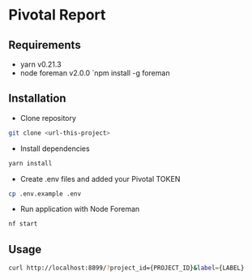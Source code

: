 # Pivotal Report

## Requirements

- yarn v0.21.3
- node foreman v2.0.0 `npm install -g foreman

## Installation


- Clone repository
```sh
git clone <url-this-project>
```
- Install dependencies
```sh
yarn install
```
- Create .env files and added your Pivotal TOKEN
```sh
cp .env.example .env
```
- Run application with Node Foreman
```sh
nf start
```
## Usage

```sh
curl http://localhost:8899/?project_id={PROJECT_ID}&label={LABEL}
```
